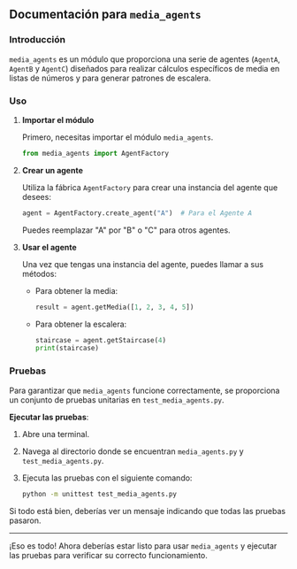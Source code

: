 ## Documentación para `media_agents`

### Introducción

`media_agents` es un módulo que proporciona una serie de agentes (`AgentA`, `AgentB` y `AgentC`) diseñados para realizar cálculos específicos de media en listas de números y para generar patrones de escalera.

### Uso

1. **Importar el módulo**

    Primero, necesitas importar el módulo `media_agents`.

    ```python
    from media_agents import AgentFactory
    ```

2. **Crear un agente**

    Utiliza la fábrica `AgentFactory` para crear una instancia del agente que desees:

    ```python
    agent = AgentFactory.create_agent("A")  # Para el Agente A
    ```

    Puedes reemplazar "A" por "B" o "C" para otros agentes.

3. **Usar el agente**

    Una vez que tengas una instancia del agente, puedes llamar a sus métodos:

    - Para obtener la media:

        ```python
        result = agent.getMedia([1, 2, 3, 4, 5])
        ```

    - Para obtener la escalera:

        ```python
        staircase = agent.getStaircase(4)
        print(staircase)
        ```

### Pruebas

Para garantizar que `media_agents` funcione correctamente, se proporciona un conjunto de pruebas unitarias en `test_media_agents.py`.

**Ejecutar las pruebas**:

1. Abre una terminal.
2. Navega al directorio donde se encuentran `media_agents.py` y `test_media_agents.py`.
3. Ejecuta las pruebas con el siguiente comando:

    ```bash
    python -m unittest test_media_agents.py
    ```

Si todo está bien, deberías ver un mensaje indicando que todas las pruebas pasaron.

---

¡Eso es todo! Ahora deberías estar listo para usar `media_agents` y ejecutar las pruebas para verificar su correcto funcionamiento.